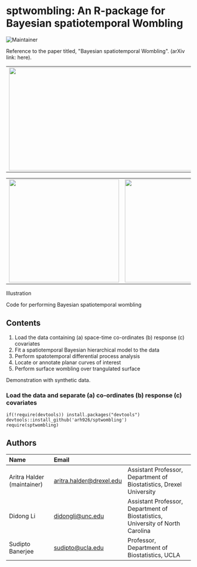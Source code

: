 # sptwombling: An R-package for Bayesian spatiotemporal Wombling

![Maintainer](https://img.shields.io/badge/maintainer-arh926-blue)

Reference to the paper titled, "Bayesian spatiotemporal Wombling". (arXiv link: here).


<table>
  <tr>
    <td> <img width="500" height="280" src="https://github.com/user-attachments/assets/15eb2dac-21ea-462c-a900-9131ca906fff"/> </td>
    <td> <img width="100" height="280" src="https://github.com/user-attachments/assets/2f1321de-0d28-44b6-9d7b-de352288e67e"/> </td>
  </tr>
</table>

<table>
  <tr>
    <td> <img width="300" height="280" src="https://github.com/user-attachments/assets/9a99542c-e6ec-413e-9324-d40fade26355"/> </td>
    <td> <img width="300" height="280" src="https://github.com/user-attachments/assets/e06d2221-d72d-4d23-887f-faa6cfafb713"/> </td>
    <td> <img width="300" height="280" src="https://github.com/user-attachments/assets/57403b92-aac2-4935-9dd2-f66a56fda072"/> </td>
  </tr>
</table>


Illustration

Code for performing Bayesian spatiotemporal wombling

## Contents

1. Load the data containing (a) space-time co-ordinates (b) response (c) covariates
2. Fit a spatiotemporal Bayesian hierarchical model to the data
3. Perform spatotemporal differential process analysis
4. Locate or annotate planar curves of interest
5. Perform surface wombling over trangulated surface

Demonstration with synthetic data.

### Load the data and separate (a) co-ordinates (b) response (c) covariates
```
if(!require(devtools)) install.packages("devtools")
devtools::install_github('arh926/sptwombling')
require(sptwombling)
```

## Authors

| Name   | Email       |              |
|:------ |:----------- | :----------- |
| Aritra Halder (maintainer)| aritra.halder@drexel.edu   | Assistant Professor, Department of Biostatistics, Drexel University| 
| Didong Li | didongli@unc.edu   | Assistant Professor, Department of Biostatistics, University of North Carolina|
| Sudipto Banerjee | sudipto@ucla.edu   | Professor, Department of Biostatistics,  UCLA |
<!--- --->
